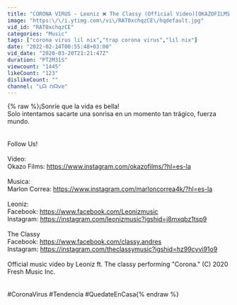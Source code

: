 ```yaml
---
title: "CORONA VIRUS - Leoniz ❌ The Classy (Official Video)[OKAZOFILMS]"
image: "https:\/\/i.ytimg.com\/vi\/RAT0xchqzCE\/hqdefault.jpg"
vid_id: "RAT0xchqzCE"
categories: "Music"
tags: ["corona virus lil nix","trap corona virus","lil nix"]
date: "2022-02-14T00:55:48+03:00"
vid_date: "2020-03-20T21:21:47Z"
duration: "PT2M31S"
viewcount: "1445"
likeCount: "123"
dislikeCount: ""
channel: "ᒪᗩ ᑎᗩᐯe"
---
```

{% raw %}¡Sonríe que la vida es bella! <br />Solo intentamos sacarte una sonrisa en un momento tan trágico, fuerza mundo.<br /><br /><br />Follow Us!<br /><br />Video:<br />Okazo Films: <a rel="nofollow" target="blank" href="https://www.instagram.com/okazofilms/?hl=es-la">https://www.instagram.com/okazofilms/?hl=es-la</a><br /><br />Musica: <br />Marlon Correa: <a rel="nofollow" target="blank" href="https://www.instagram.com/marloncorrea4k/?hl=es-la">https://www.instagram.com/marloncorrea4k/?hl=es-la</a><br /><br />Leoniz: <br />Facebook: <a rel="nofollow" target="blank" href="https://www.facebook.com/Leonizmusic">https://www.facebook.com/Leonizmusic</a><br />Instagram: <a rel="nofollow" target="blank" href="https://instagram.com/leonizmusic?igshid=j8mxqbz1tsp9">https://instagram.com/leonizmusic?igshid=j8mxqbz1tsp9</a><br /><br />The Classy <br />Facebook: <a rel="nofollow" target="blank" href="https://www.facebook.com/classy.andres">https://www.facebook.com/classy.andres</a><br />Instagram: <a rel="nofollow" target="blank" href="https://instagram.com/theclassymusic?igshid=hz99cyvi91o9">https://instagram.com/theclassymusic?igshid=hz99cyvi91o9</a><br /><br />Official music video by Leoniz ft. The classy performing &quot;Corona.&quot; (C) 2020 Fresh Music Inc.<br /><br /><br />#CoronaVirus #Tendencia #QuedateEnCasa{% endraw %}
